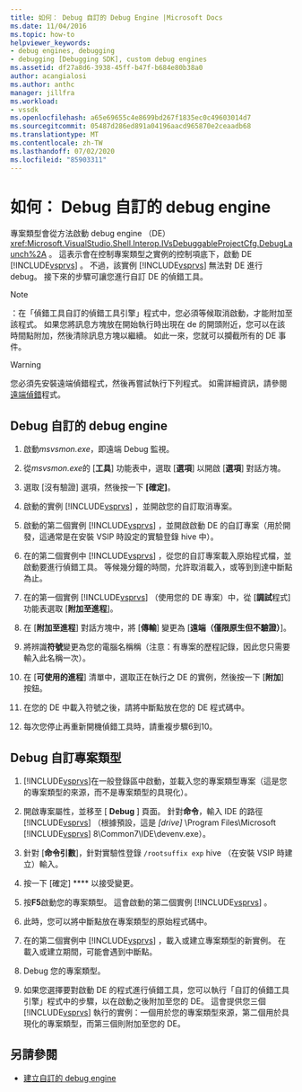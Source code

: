 ```yaml
---
title: 如何： Debug 自訂的 Debug Engine |Microsoft Docs
ms.date: 11/04/2016
ms.topic: how-to
helpviewer_keywords:
- debug engines, debugging
- debugging [Debugging SDK], custom debug engines
ms.assetid: df27a8d6-3938-45ff-b47f-b684e80b38a0
author: acangialosi
ms.author: anthc
manager: jillfra
ms.workload:
- vssdk
ms.openlocfilehash: a65e69655c4e8699bd267f1835ec0c49603014d7
ms.sourcegitcommit: 05487d286ed891a04196aacd965870e2ceaadb68
ms.translationtype: MT
ms.contentlocale: zh-TW
ms.lasthandoff: 07/02/2020
ms.locfileid: "85903311"
---
```

# <a name="how-to-debug-a-custom-debug-engine"></a>如何： Debug 自訂的 debug engine
專案類型會從方法啟動 debug engine （DE） <xref:Microsoft.VisualStudio.Shell.Interop.IVsDebuggableProjectCfg.DebugLaunch%2A> 。 這表示會在控制專案類型之實例的控制項底下，啟動 DE [!INCLUDE[vsprvs](../../code-quality/includes/vsprvs_md.md)] 。 不過，該實例 [!INCLUDE[vsprvs](../../code-quality/includes/vsprvs_md.md)] 無法對 DE 進行 debug。 接下來的步驟可讓您進行自訂 DE 的偵錯工具。

> [!NOTE]
> ：在「偵錯工具自訂的偵錯工具引擎」程式中，您必須等候取消啟動，才能附加至該程式。 如果您將訊息方塊放在開始執行時出現在 de 的開頭附近，您可以在該時間點附加，然後清除訊息方塊以繼續。 如此一來，您就可以攔截所有的 DE 事件。

> [!WARNING]
> 您必須先安裝遠端偵錯程式，然後再嘗試執行下列程式。 如需詳細資訊，請參閱[遠端偵錯](../../debugger/remote-debugging.md)程式。

## <a name="debug-a-custom-debug-engine"></a>Debug 自訂的 debug engine

1. 啟動*msvsmon.exe*，即遠端 Debug 監視。

2. 從*msvsmon.exe*的 [**工具**] 功能表中，選取 [**選項**] 以開啟 [**選項**] 對話方塊。

3. 選取 [沒有驗證] 選項，然後按一下 **[確定]**。

4. 啟動的實例 [!INCLUDE[vsprvs](../../code-quality/includes/vsprvs_md.md)] ，並開啟您的自訂取消專案。

5. 啟動的第二個實例 [!INCLUDE[vsprvs](../../code-quality/includes/vsprvs_md.md)] ，並開啟啟動 DE 的自訂專案（用於開發，這通常是在安裝 VSIP 時設定的實驗登錄 hive 中）。

6. 在的第二個實例中 [!INCLUDE[vsprvs](../../code-quality/includes/vsprvs_md.md)] ，從您的自訂專案載入原始程式檔，並啟動要進行偵錯工具。 等候幾分鐘的時間，允許取消載入，或等到到達中斷點為止。

7. 在的第一個實例 [!INCLUDE[vsprvs](../../code-quality/includes/vsprvs_md.md)] （使用您的 DE 專案）中，從 [**調試**程式] 功能表選取 [**附加至進程**]。

8. 在 [**附加至進程**] 對話方塊中，將 [**傳輸**] 變更為 [**遠端（僅限原生但不驗證）**]。

9. 將辨識**符號**變更為您的電腦名稱稱（注意：有專案的歷程記錄，因此您只需要輸入此名稱一次）。

10. 在 [**可使用的進程**] 清單中，選取正在執行之 DE 的實例，然後按一下 [**附加**] 按鈕。

11. 在您的 DE 中載入符號之後，請將中斷點放在您的 DE 程式碼中。

12. 每次您停止再重新開機偵錯工具時，請重複步驟6到10。

## <a name="debug-a-custom-project-type"></a>Debug 自訂專案類型

1. [!INCLUDE[vsprvs](../../code-quality/includes/vsprvs_md.md)]在一般登錄區中啟動，並載入您的專案類型專案（這是您的專案類型的來源，而不是專案類型的具現化）。

2. 開啟專案屬性，並移至 [ **Debug** ] 頁面。 針對**命令**，輸入 IDE 的路徑 [!INCLUDE[vsprvs](../../code-quality/includes/vsprvs_md.md)] （根據預設，這是 *[drive]* \Program Files\Microsoft [!INCLUDE[vsprvs](../../code-quality/includes/vsprvs_md.md)] 8\Common7\IDE\devenv.exe）。

3. 針對 [**命令引數**]，針對實驗性登錄 `/rootsuffix exp` hive （在安裝 VSIP 時建立）輸入。

4. 按一下 [確定] **** 以接受變更。

5. 按**F5**啟動您的專案類型。 這會啟動的第二個實例 [!INCLUDE[vsprvs](../../code-quality/includes/vsprvs_md.md)] 。

6. 此時，您可以將中斷點放在專案類型的原始程式碼中。

7. 在的第二個實例中 [!INCLUDE[vsprvs](../../code-quality/includes/vsprvs_md.md)] ，載入或建立專案類型的新實例。 在載入或建立期間，可能會遇到中斷點。

8. Debug 您的專案類型。

9. 如果您選擇要對啟動 DE 的程式進行偵錯工具，您可以執行「自訂的偵錯工具引擎」程式中的步驟，以在啟動之後附加至您的 DE。 這會提供您三個 [!INCLUDE[vsprvs](../../code-quality/includes/vsprvs_md.md)] 執行的實例：一個用於您的專案類型來源，第二個用於具現化的專案類型，而第三個則附加至您的 DE。

## <a name="see-also"></a>另請參閱
- [建立自訂的 debug engine](../../extensibility/debugger/creating-a-custom-debug-engine.md)
